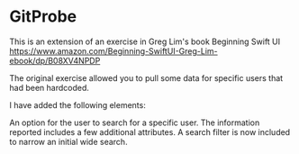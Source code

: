 # GitProbe

This is an extension of an exercise in Greg Lim's book 
Beginning Swift UI
https://www.amazon.com/Beginning-SwiftUI-Greg-Lim-ebook/dp/B08XV4NPDP

The original exercise allowed you to pull some data for specific users that had been hardcoded. 

I have added the following elements:

An option for the user to search for a specific user.
The information reported includes a few additional attributes.
A search filter is now included to narrow an initial wide search.

